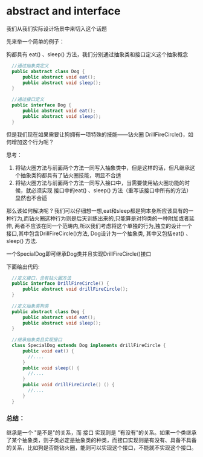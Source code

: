 # abstract and interface

我们从我们实际设计场景中来切入这个话题

先来举一个简单的例子：

狗都具有 eat() 、sleep() 方法，我们分别通过抽象类和接口定义这个抽象概念

```java
  //通过抽象类定义
  public abstract class Dog {
      public abstract void eat();
      public abstract void sleep();  
  }
  
  //通过接口定义
  public interface Dog {
      public abstract void eat();
      public abstract void sleep();
  }
```

但是我们现在如果需要让狗拥有一项特殊的技能——钻火圈 DrillFireCircle()，如何增加这个行为呢？

思考：

1. 将钻火圈方法与前面两个方法一同写入抽象类中，但是这样的话，但凡继承这个抽象类狗都具有了钻火圈技能，明显不合适
2. 将钻火圈方法与前面两个方法一同写入接口中，当需要使用钻火圈功能的时候，就必须实现 接口中的eat() 、sleep() 方法（重写该接口中所有的方法）显然也不合适

那么该如何解决呢 ? 我们可以仔细想一想,eat和sleep都是狗本身所应该具有的一种行为,而钻火圈这种行为则是后天训练出来的,只能算是对狗类的一种附加或者延伸, 两者不应该在同一个范畴内,所以我们考虑将这个单独的行为,独立的设计一个接口,其中包含DrillFireCircle()方法, Dog设计为一个抽象类, 其中又包括eat() 、sleep() 方法.

一个SpecialDog即可继承Dog类并且实现DrillFireCircle()接口

下面给出代码:

```java
  //定义接口，含有钻火圈方法
  public interface DrillFireCircle() {
      public abstract void drillFireCircle();
  }
  
  //定义抽象类狗类
  public abstract class Dog {
      public abstract void eat();
      public abstract void sleep();
  }
   
  //继承抽象类且实现接口
  class SpecialDog extends Dog implements drillFireCircle {
      public void eat() {
        //....
      }
      public void sleep() {
        //....
      }
      public void drillFireCircle() () {
        //....
      }
  }
```

### **总结：**

继承是一个 "是不是"的关系，而 接口 实现则是 "有没有"的关系。如果一个类继承了某个抽象类，则子类必定是抽象类的种类，而接口实现则是有没有、具备不具备的关系，比如狗是否能钻火圈，能则可以实现这个接口，不能就不实现这个接口。